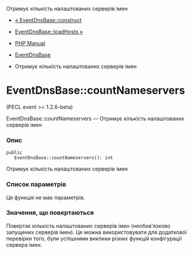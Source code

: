 Отримує кількість налаштованих серверів імен

-   [« EventDnsBase::construct](eventdnsbase.construct.html)
    
-   [EventDnsBase::loadHosts »](eventdnsbase.loadhosts.html)
    
-   [PHP Manual](index.html)
    
-   [EventDnsBase](class.eventdnsbase.html)
    
-   Отримує кількість налаштованих серверів імен
    

# EventDnsBase::countNameservers

(PECL event >= 1.2.6-beta)

EventDnsBase::countNameservers — Отримує кількість налаштованих серверів імен

### Опис

```methodsynopsis
public
   EventDnsBase::countNameservers(): int
```

Отримує кількість налаштованих серверів імен

### Список параметрів

Ця функція не має параметрів.

### Значення, що повертаються

Повертає кількість налаштованих серверів імен (необов'язково запущених серверів імен). Це можна використовувати для додаткової перевірки того, були успішними виклики різних функцій конфігурації сервера імен.
